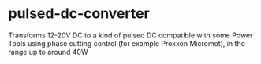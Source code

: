 # pulsed-dc-converter
Transforms 12-20V DC to a kind of pulsed DC compatible with some Power Tools using phase cutting control (for example Proxxon Micromot), in the range up to around 40W
